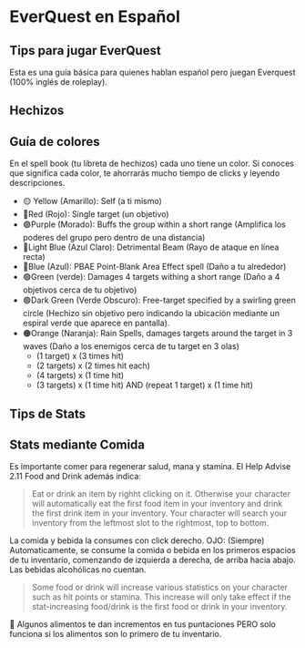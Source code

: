 # EverQuest en Español
## Tips para jugar EverQuest

Esta es una guía básica para quienes hablan español pero juegan Everquest (100% inglés de roleplay).

Hechizos
---
## Guía de colores
En el spell book (tu libreta de hechizos) cada uno tiene un color. Si conoces que significa cada color, te ahorrarás mucho tiempo de clicks y leyendo descripciones.

- 🟡 Yellow (Amarillo): Self (a ti mismo)
- 🔴Red (Rojo): Single target (un objetivo)
- 🟣Purple (Morado): Buffs the group within a short range (Amplifica los poderes del grupo pero dentro de una distancia)
- 🔵Light Blue (Azul Claro): Detrimental Beam (Rayo de ataque en línea recta)
- 🔵Blue (Azul): PBAE Point-Blank Area Effect spell (Daño a tu alrededor)
- 🟢Green (verde): Damages 4 targets withing a short range (Daño a 4 objetivos cerca de tu objetivo)
- 🟢Dark Green (Verde Obscuro): Free-target specified by a swirling green circle (Hechizo sin objetivo pero indicando la ubicación mediante un espiral verde que aparece en pantalla).
- 🟠Orange (Naranja): Rain Spells, damages targets around the target in 3 waves (Daño a los enemigos cerca de tu target en 3 olas)
  - (1 target) x (3 times hit)
  - (2 targets) x (2 times hit each)
  - (4 targets) x (1 time hit)
  - (3 targets) x (1 time hit) AND (repeat 1 target) x (1 time hit)
 
Tips de Stats
---

## Stats mediante Comida
Es importante comer para regenerar salud, mana y stamina. El Help Advise 2.11 Food and Drink además indica:

> Eat or drink an item by righht clicking on it. Otherwise your character will automatically eat the first food item in your inventory and drink the first drink item in your inventory. Your character will search your inventory from the leftmost slot to the rightmost, top to bottom.

La comida y bebida la consumes con click derecho. OJO: (Siempre) Automaticamente, se consume la comida o bebida en los primeros espacios de tu inventario, comenzando de izquierda a derecha, de arriba hacia abajo.
Las bebidas alcohólicas no cuentan.

> Some food or drink will increase various statistics on your character such as hit points or stamina. This increase will only take effect if the stat-increasing food/drink is the first food or drink in your inventory.

🍎 Algunos alimentos te dan incrementos en tus puntaciones PERO solo funciona si los alimentos son lo primero de tu inventario.
